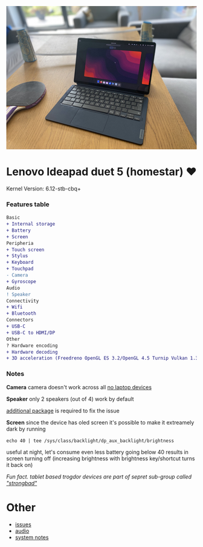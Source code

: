 ![homestar](./assets/homestar.jpg)

# Lenovo Ideapad duet 5 (homestar) ❤️

Kernel Version: 6.12-stb-cbq+

### Features table
```diff
Basic
+ Internal storage
+ Battery
+ Screen
Peripheria
+ Touch screen
+ Stylus
+ Keyboard
+ Touchpad
- Camera
+ Gyroscope
Audio
! Speaker
Connectivity
+ Wifi
+ Bluetooth
Connectors
+ USB-C
+ USB-C to HDMI/DP
Other
? Hardware encoding
+ Hardware decoding
+ 3D acceleration (Freedreno OpenGL ES 3.2/OpenGL 4.5 Turnip Vulkan 1.3)
```

### Notes

**Camera**
camera doesn't work across all [no laptop devices](https://wiki.postmarketos.org/wiki/Google_Kukui_Chromebook_(google-kukui))

**Speaker**
only 2 speakers (out of 4) work by default

[additional package](https://github.com/hexdump0815/imagebuilder/discussions/240#discussioncomment-10732006) is required to fix the issue

**Screen**
since the device has oled screen it's possible to make it extreamely dark
by running
```
echo 40 | tee /sys/class/backlight/dp_aux_backlight/brightness
```
useful at night, let's consume even less battery
going below 40 results in screen turning off (increasing brightness with brightness key/shortcut turns it back on)

_Fun fact. tablet based trogdor devices are part of sepret sub-group called ["strongbad"](https://cros.tech/device/homestar/)_

# Other

- [issues](https://github.com/hexdump0815/imagebuilder/issues/68)
- [audio](https://github.com/hexdump0815/imagebuilder/discussions/240)
- [system notes](https://github.com/hexdump0815/imagebuilder/blob/main/systems/chromebook_trogdor/readme.md)